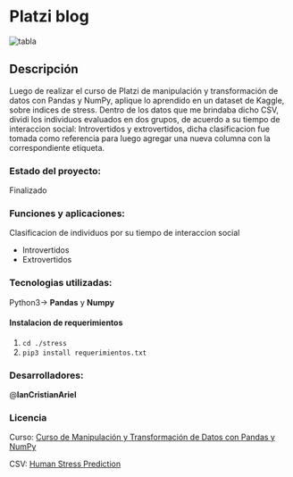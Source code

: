 # Platzi blog
![tabla](https://raw.githubusercontent.com/ianCristianAriel/stress/master/stress.png)

## Descripción 
Luego de realizar el curso de Platzi de manipulación y transformación de datos con Pandas y NumPy, aplique lo aprendido en un dataset de Kaggle, sobre indices de stress.
Dentro de los datos que me brindaba dicho CSV, dividi los individuos evaluados en dos grupos, de acuerdo a su tiempo de interaccion social: Introvertidos y extrovertidos, dicha clasificacion fue tomada como referencia para luego agregar una nueva columna con la correspondiente etiqueta.

### Estado del proyecto:
Finalizado
### Funciones y aplicaciones:
Clasificacion de individuos por su tiempo de interaccion social
- Introvertidos
- Extrovertidos

### Tecnologias utilizadas:
Python3-> **Pandas** y **Numpy**
#### Instalacion de requerimientos
1. `cd ./stress`
2. `pip3 install requerimientos.txt`

### Desarrolladores:
@**IanCristianAriel**

### Licencia

Curso: [Curso de Manipulación y Transformación de Datos con Pandas y NumPy](https://platzi.com/cursos/pandas-numpy/ "Curso de Manipulación y Transformación de Datos con Pandas y NumPy")

CSV: [Human Stress Prediction](https://www.kaggle.com/datasets/kreeshrajani/human-stress-prediction "Human Stress Prediction")
